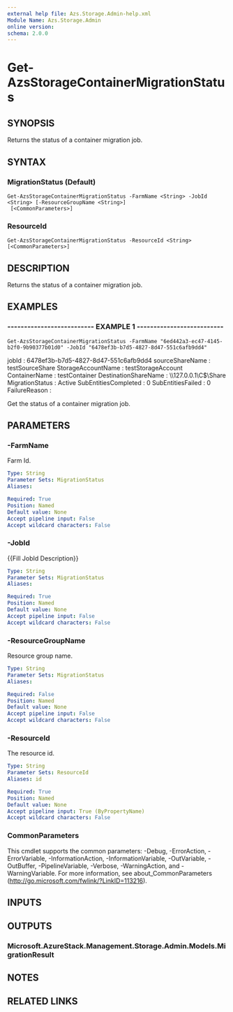 ```yaml
---
external help file: Azs.Storage.Admin-help.xml
Module Name: Azs.Storage.Admin
online version: 
schema: 2.0.0
---
```


# Get-AzsStorageContainerMigrationStatus

## SYNOPSIS
Returns the status of a container migration job.

## SYNTAX

### MigrationStatus (Default)
```
Get-AzsStorageContainerMigrationStatus -FarmName <String> -JobId <String> [-ResourceGroupName <String>]
 [<CommonParameters>]
```

### ResourceId
```
Get-AzsStorageContainerMigrationStatus -ResourceId <String> [<CommonParameters>]
```

## DESCRIPTION
Returns the status of a container migration job.

## EXAMPLES

### -------------------------- EXAMPLE 1 --------------------------
```
Get-AzsStorageContainerMigrationStatus -FarmName "6ed442a3-ec47-4145-b2f0-9b90377b01d0" -JobId "6478ef3b-b7d5-4827-8d47-551c6afb9dd4"
```

jobId                : 6478ef3b-b7d5-4827-8d47-551c6afb9dd4
sourceShareName      : testSourceShare
StorageAccountName   : testStorageAccount
ContainerName        : testContainer
DestinationShareName : \\\\127.0.0.1\C$\Share
MigrationStatus      : Active
SubEntitiesCompleted : 0
SubEntitiesFailed    : 0
FailureReason        :

Get the status of a container migration job.

## PARAMETERS

### -FarmName
Farm Id.

```yaml
Type: String
Parameter Sets: MigrationStatus
Aliases: 

Required: True
Position: Named
Default value: None
Accept pipeline input: False
Accept wildcard characters: False
```

### -JobId
{{Fill JobId Description}}

```yaml
Type: String
Parameter Sets: MigrationStatus
Aliases: 

Required: True
Position: Named
Default value: None
Accept pipeline input: False
Accept wildcard characters: False
```

### -ResourceGroupName
Resource group name.

```yaml
Type: String
Parameter Sets: MigrationStatus
Aliases: 

Required: False
Position: Named
Default value: None
Accept pipeline input: False
Accept wildcard characters: False
```

### -ResourceId
The resource id.

```yaml
Type: String
Parameter Sets: ResourceId
Aliases: id

Required: True
Position: Named
Default value: None
Accept pipeline input: True (ByPropertyName)
Accept wildcard characters: False
```

### CommonParameters
This cmdlet supports the common parameters: -Debug, -ErrorAction, -ErrorVariable, -InformationAction, -InformationVariable, -OutVariable, -OutBuffer, -PipelineVariable, -Verbose, -WarningAction, and -WarningVariable. For more information, see about_CommonParameters (http://go.microsoft.com/fwlink/?LinkID=113216).

## INPUTS

## OUTPUTS

### Microsoft.AzureStack.Management.Storage.Admin.Models.MigrationResult

## NOTES

## RELATED LINKS

